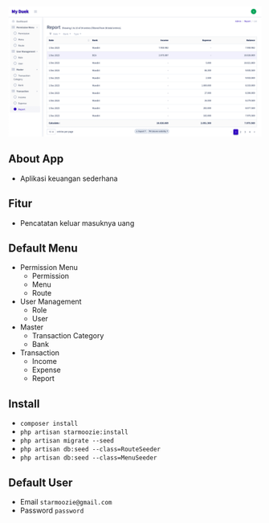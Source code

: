 <p align="center">
    <a href="#" ><img src="https://raw.githubusercontent.com/starmoozie/keuangankudewe/dev/images/report.png" alt="Report"></a>
</p>

## About App

-   Aplikasi keuangan sederhana

## Fitur

-   Pencatatan keluar masuknya uang

## Default Menu

-   Permission Menu
    -   Permission
    -   Menu
    -   Route
-   User Management
    -   Role
    -   User
-   Master
    -   Transaction Category
    -   Bank
-   Transaction
    -   Income
    -   Expense
    -   Report

## Install

-   `composer install`
-   `php artisan starmoozie:install`
-   `php artisan migrate --seed`
-   `php artisan db:seed --class=RouteSeeder`
-   `php artisan db:seed --class=MenuSeeder`

## Default User

-   Email `starmoozie@gmail.com`
-   Password `password`
